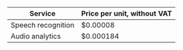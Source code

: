 | Service | Price per unit, without VAT |
|---| --- |
| Speech recognition | $0.00008 |
| Audio analytics | $0.000184 |
